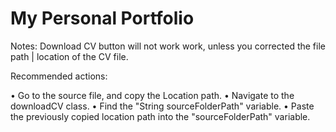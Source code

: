 # My Personal Portfolio

Notes: Download CV button will not work work, unless you corrected the file path | location of the CV file.

Recommended actions:

• Go to the source file, and copy the Location path.
• Navigate to the downloadCV class.
• Find the "String sourceFolderPath" variable.
• Paste the previously copied location path into the "sourceFolderPath" variable.
